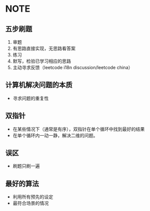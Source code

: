 # NOTE
## 五步刷题
1. 审题
2. 有思路直接实现，无思路看答案
3. 练习
4. 默写，检验已学习相应的思路
5. 主动寻求反馈（leetcode i18n discussion/leetcode china）
## 计算机解决问题的本质
* 寻求问题的重复性
## 双指针
* 在某些情况下（通常是有序），双指针在单个循环中找到最好的结果
* 在单个循环内一动一静，解决二维的问题。
## 误区
* 刷题只刷一遍
## 最好的算法
* 利用所有预先的设定
* 最符合场景的情况

